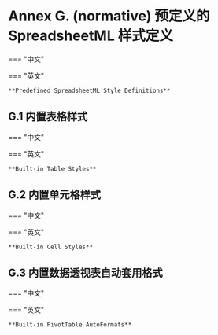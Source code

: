 # Annex G. (normative) 预定义的 SpreadsheetML 样式定义

=== "中文"

=== "英文"

    **Predefined SpreadsheetML Style Definitions**

## G.1 内置表格样式

=== "中文"

=== "英文"

    **Built-in Table Styles**

## G.2 内置单元格样式

=== "中文"

=== "英文"

    **Built-in Cell Styles**

## G.3 内置数据透视表自动套用格式

=== "中文"

=== "英文"

    **Built-in PivotTable AutoFormats**
